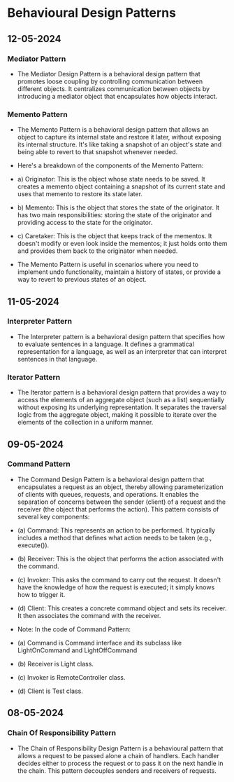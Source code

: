 # Behavioural Design Patterns

## 12-05-2024

### Mediator Pattern

- The Mediator Design Pattern is a behavioral design pattern that promotes loose coupling by controlling communication between different objects. It centralizes communication between objects by introducing a mediator object that encapsulates how objects interact.

### Memento Pattern

- The Memento Pattern is a behavioral design pattern that allows an object to capture its internal state and restore it later, without exposing its internal structure. It's like taking a snapshot of an object's state and being able to revert to that snapshot whenever needed.

- Here's a breakdown of the components of the Memento Pattern:

- a) Originator: This is the object whose state needs to be saved. It creates a memento object containing a snapshot of its current state and uses that memento to restore its state later.

- b) Memento: This is the object that stores the state of the originator. It has two main responsibilities: storing the state of the originator and providing access to the state for the originator.

- c) Caretaker: This is the object that keeps track of the mementos. It doesn't modify or even look inside the mementos; it just holds onto them and provides them back to the originator when needed.

- The Memento Pattern is useful in scenarios where you need to implement undo functionality, maintain a history of states, or provide a way to revert to previous states of an object.

## 11-05-2024

### Interpreter Pattern

- The Interpreter pattern is a behavioral design pattern that specifies how to evaluate sentences in a language. It defines a grammatical representation for a language, as well as an interpreter that can interpret sentences in that language.

### Iterator Pattern

- The Iterator pattern is a behavioral design pattern that provides a way to access the elements of an aggregate object (such as a list) sequentially without exposing its underlying representation. It separates the traversal logic from the aggregate object, making it possible to iterate over the elements of the collection in a uniform manner.

## 09-05-2024

### Command Pattern

- The Command Design Pattern is a behavioral design pattern that encapsulates a request as an object, thereby allowing parameterization of clients with queues, requests, and operations. It enables the separation of concerns between the sender (client) of a request and the receiver (the object that performs the action). This pattern consists of several key components:

- (a) Command: This represents an action to be performed. It typically includes a method that defines what action needs to be taken (e.g., execute()).
- (b) Receiver: This is the object that performs the action associated with the command.
- (c) Invoker: This asks the command to carry out the request. It doesn't have the knowledge of how the request is executed; it simply knows how to trigger it.
- (d) Client: This creates a concrete command object and sets its receiver. It then associates the command with the receiver.

- Note: In the code of Command Pattern: 
- (a) Command is Command interface and its subclass like LightOnCommand and LightOffCommand
- (b) Receiver is Light class.
- (c) Invoker is RemoteController class.
- (d) Client is Test class.

## 08-05-2024

### Chain Of Responsibility Pattern

- The Chain of Responsibility Design Pattern is a behavioural pattern that allows a request to be passed alone a chain of handlers. Each handler decides either to process the request or to pass it on the next handle in the chain. This pattern decouples senders and receivers of requests.

